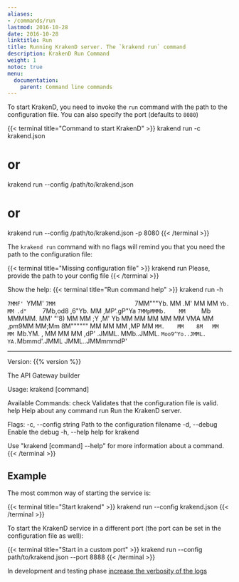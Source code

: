 ```yaml
---
aliases:
- /commands/run
lastmod: 2016-10-28
date: 2016-10-28
linktitle: Run
title: Running KrakenD server. The `krakend run` command
description: KrakenD Run Command
weight: 1
notoc: true
menu:
  documentation:
    parent: Command line commands
---
```


To start KrakenD, you need to invoke the `run` command with the path to the configuration file. You
can also specify the port (defaults to `8080`)

{{< terminal title="Command to start KrakenD" >}}
krakend run -c krakend.json
# or
krakend run --config /path/to/krakend.json
# or
krakend run --config /path/to/krakend.json -p 8080
{{< /terminal >}}

The `krakend run` command with no flags will remind you that you need the path to the configuration file:

{{< terminal title="Missing configuration file" >}}
krakend run
Please, provide the path to your config file
{{< /terminal >}}

Show the help:
{{< terminal title="Run command help" >}}
krakend run -h

`7MMF' `YMM'                  `7MM                         `7MM"""Yb.
  MM   .M'                      MM                           MM    `Yb.
  MM .d"     `7Mb,od8 ,6"Yb.    MM  ,MP'.gP"Ya `7MMpMMMb.    MM     `Mb
  MMMMM.       MM' "'8)   MM    MM ;Y  ,M'   Yb  MM    MM    MM      MM
  MM  VMA      MM     ,pm9MM    MM;Mm  8M""""""  MM    MM    MM     ,MP
  MM   `MM.    MM    8M   MM    MM `Mb.YM.    ,  MM    MM    MM    ,dP'
.JMML.   MMb..JMML.  `Moo9^Yo..JMML. YA.`Mbmmd'.JMML  JMML..JMMmmmdP'
_______________________________________________________________________

Version: {{% version %}}

The API Gateway builder

Usage:
  krakend [command]

Available Commands:
  check       Validates that the configuration file is valid.
  help        Help about any command
  run         Run the KrakenD server.

Flags:
  -c, --config string   Path to the configuration filename
  -d, --debug           Enable the debug
  -h, --help            help for krakend

Use "krakend [command] --help" for more information about a command.
{{< /terminal >}}



## Example
The most common way of starting the service is:

{{< terminal title="Start krakend" >}}
krakend run --config krakend.json
{{< /terminal >}}

To start the KrakenD service in a different port (the port can be set in the configuration file as well):

{{< terminal title="Start in a custom port" >}}
krakend run --config path/to/krakend.json --port 8888
{{< /terminal >}}

In development and testing phase [increase the verbosity of the logs](/docs/logging-metrics-tracing/logging/#set-the-reporting-level)